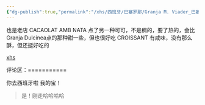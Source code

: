 ```yaml
---
{"dg-publish":true,"permalink":"/xhs/西班牙/巴塞罗那/Granja M. Viader_巴塞罗那/","tags":["rednote","巴塞罗那"],"created":"2025-03-17T22:07:41.108+08:00","updated":"2025-03-20T22:46:14.723+08:00"}
---
```


 

也是老店
CACAOLAT AMB NATA 点了另一种可可，不是稠的，要了热的，会比Granja Dulcinea点的那种甜一些，但也很好吃
CROISSANT 有咸味，没有那么酥，但还挺好吃的

[xhs](https://www.xiaohongshu.com/explore/64a83f00000000003100b2da?xsec_token=ABPlpWW_Sbjmy5k7ImJYC_z6JsVxRJVX1HlErJH_OvgFo=&xsec_source=pc_user)

评论区：===========

你去西班牙啦 我的宝！

> 是！刚走哈哈哈哈